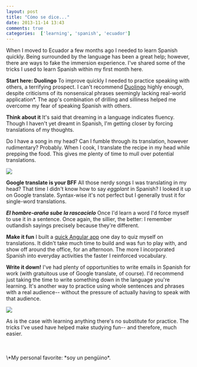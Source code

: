 ```yaml
---
layout: post
title: "Cómo se dice..."
date: 2013-11-14 13:43
comments: true
categories:  ['learning', 'spanish', 'ecuador']
---
```

When I moved to Ecuador a few months ago I needed to learn Spanish quickly. Being surrounded by the language has been a great help; however, there are ways to fake
the immersion experience. I've shared some of the tricks I used to learn
Spanish within my first month here.

<strong>Start here: Duolingo</strong>
To improve quickly I needed to practice speaking with others, a terrifying prospect. I can't recommend [Duolingo](http://www.duolingo.com/) highly enough, despite criticisms of its nonsensical phrases seemingly lacking real-world application\*. The app's combination of drilling and silliness helped me overcome my fear of speaking Spanish with others.

<strong>Think about it</strong>
It's said that dreaming in a language indicates fluency. Though I
haven't yet dreamt in Spanish, I'm getting closer by forcing
translations of my thoughts.

Do I have a song in my head? Can I fumble through its translation, however rudimentary? Probably. When I cook, I translate the recipe in my head while prepping the food. This gives me plenty of time to mull over potential translations.

<img src="{{ root_url }}/images/rose_gram" />

<!--more-->

<strong>Google translate is your BFF</strong>
All those nerdy songs I was translating in my head? That time I didn't
know how to say *eggplant* in Spanish? I looked it up on Google
translate. Syntax-wise it's not perfect but I generally trust it for
single-word translations.

<strong>*El hombre-araña sube la rascacielo*</strong>
Once I'd learn a word I'd force myself to use it in a sentence. Once again, the
sillier, the better: I remember outlandish sayings precisely because
they're different.

<strong>Make it fun</strong>
I built a [quick Angular app](http://conjuegen-verbos.herokuapp.com/app/index.html#/verbos) one day to quiz myself on translations. It didn't take much time to build and was fun to play with, and show off around the office, for an
afternoon. The more I incorporated Spanish into everyday activities the faster I reinforced vocabulary.

<strong>Write it down!</strong>
I've had plenty of opportunities to write emails in Spanish for work (with gratuitous
use of Google translate, of course). I'd recommend just taking the time to write
something down in the language you're learning. It's another way to
practice using whole sentences and phrases with a real audience--
without the pressure of actually having to speak with that audience.

<img src="{{ root_url }}/images/church_gram" />

As is the case with learning anything there's no substitute for practice. The tricks
I've used have helped make studying fun-- and therefore, much easier.

<br/>
<br/>
\*My personal favorite: *soy un pengüino*.
